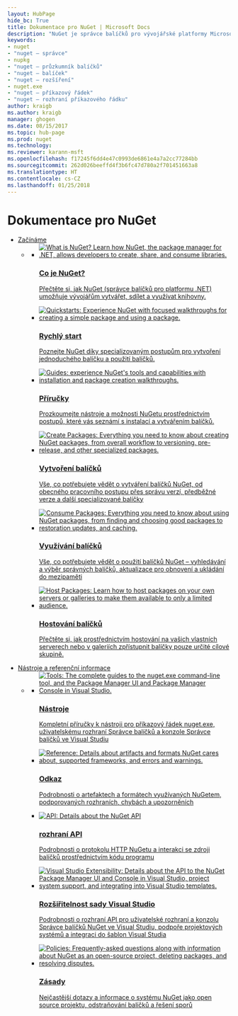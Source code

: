 ```yaml
---
layout: HubPage
hide_bc: True
title: Dokumentace pro NuGet | Microsoft Docs
description: "NuGet je správce balíčků pro vývojářské platformy Microsoftu, včetně platformy .NET. Klientské nástroje NuGetu slouží k vytváření a využívání balíčků."
keywords:
- nuget
- "nuget – správce"
- nupkg
- "nuget – průzkumník balíčků"
- "nuget – balíček"
- "nuget – rozšíření"
- nuget.exe
- "nuget – příkazový řádek"
- "nuget – rozhraní příkazového řádku"
author: kraigb
ms.author: kraigb
manager: ghogen
ms.date: 08/15/2017
ms.topic: hub-page
ms.prod: nuget
ms.technology: 
ms.reviewer: karann-msft
ms.openlocfilehash: f17245f6dd4e47c0993de6861e4a7a2cc77284bb
ms.sourcegitcommit: 262d026beeffd4f3b6fc47d780a2f701451663a8
ms.translationtype: HT
ms.contentlocale: cs-CZ
ms.lasthandoff: 01/25/2018
---
```

<div id="main" class="v2">
<div class="container">
    <h1>Dokumentace pro NuGet</h1>
    <ul class="pivots">
        <li>
            <a href="#start">Začínáme</a>
            <ul id="start">
                <li>
                    <a href="#start-all"></a>
                    <ul id="start-all" class="cardsC">
                        <li>
                            <a href="what-is-nuget.md">
                            <div class="cardSize">
                                <div class="cardPadding">
                                    <div class="card">
                                        <div class="cardImageOuter">
                                            <div class="cardImage  bgdAccent1">
                                                <img src="media/hub/nuget-get-started-what-is-nuget.svg" alt="What is NuGet? Learn how NuGet, the package manager for .NET, allows developers to create, share, and consume libraries." />        
                                            </div>
                                        </div>
                                        <div class="cardText">
                                            <h3>Co je NuGet?</h3>
                                            <p>Přečtěte si, jak NuGet (správce balíčků pro platformu .NET) umožňuje vývojářům vytvářet, sdílet a využívat knihovny.</p>
                                        </div>
                                    </div>
                                </div>
                            </div>
                            </a>
                        </li>
                        <li>
                            <a href="quickstart/use-a-package.md">
                            <div class="cardSize">
                                <div class="cardPadding">
                                    <div class="card">
                                        <div class="cardImageOuter">
                                            <div class="cardImage  bgdAccent1">
                                                <img src="media/hub/nuget-get-started-quickstarts.svg" alt="Quickstarts: Experience NuGet with focused walkthroughs for creating a simple package and using a package." />
                                            </div>
                                        </div>
                                        <div class="cardText">
                                            <h3>Rychlý start</h3>
                                            <p>Poznejte NuGet díky specializovaným postupům pro vytvoření jednoduchého balíčku a použití balíčků.</p>
                                        </div>
                                    </div>
                                </div>
                            </div>
                            </a>
                        </li>
                        <li>
                            <a href="install-nuget-client-tools.md">
                            <div class="cardSize">
                                <div class="cardPadding">
                                    <div class="card">
                                        <div class="cardImageOuter">
                                            <div class="cardImage  bgdAccent1">
                                                <img src="media/hub/nuget-get-started-guides.svg" alt="Guides: experience NuGet's tools and capabilities with installation and package creation walkthroughs." />
                                            </div>
                                        </div>
                                        <div class="cardText">
                                            <h3>Příručky</h3>
                                            <p>Prozkoumejte nástroje a možnosti NuGetu prostřednictvím postupů, které vás seznámí s instalací a vytvářením balíčků.</p>
                                        </div>
                                    </div>
                                </div>
                            </div>
                            </a>
                        </li>
                        <li>
                            <a href="create-packages/overview-and-workflow.md">
                            <div class="cardSize">
                                <div class="cardPadding">
                                    <div class="card">
                                        <div class="cardImageOuter">
                                            <div class="cardImage  bgdAccent1">
                                                <img src="media/hub/nuget-get-started-create-packages.svg" alt="Create Packages: Everything you need to know about creating NuGet packages, from overall workflow to versioning, pre-release, and other specialized packages." />
                                            </div>
                                        </div>
                                        <div class="cardText">
                                            <h3>Vytvoření balíčků</h3>
                                            <p>Vše, co potřebujete vědět o vytváření balíčků NuGet, od obecného pracovního postupu přes správu verzí, předběžné verze a další specializované balíčky</p>
                                        </div>
                                    </div>
                                </div>
                            </div>
                            </a>
                        </li>
                        <li>
                            <a href="consume-packages/overview-and-workflow.md">
                            <div class="cardSize">
                                <div class="cardPadding">
                                    <div class="card">
                                        <div class="cardImageOuter">
                                            <div class="cardImage  bgdAccent1">
                                                <img src="media/hub/nuget-get-started-consume-packages.svg" alt="Consume Packages: Everything you need to know about using NuGet packages, from finding and choosing good packages to restoration updates, and caching." />
                                            </div>
                                        </div>
                                        <div class="cardText">
                                            <h3>Využívání balíčků</h3>
                                            <p>Vše, co potřebujete vědět o použití balíčků NuGet – vyhledávání a výběr správných balíčků, aktualizace pro obnovení a ukládání do mezipaměti</p>
                                        </div>
                                    </div>
                                </div>
                            </div>
                            </a>
                        </li>
                        <li>
                            <a href="hosting-packages/overview.md">
                            <div class="cardSize">
                                <div class="cardPadding">
                                    <div class="card">
                                        <div class="cardImageOuter">
                                            <div class="cardImage  bgdAccent1">
                                                <img src="media/hub/nuget-get-started-host-packages.svg" alt="Host Packages: Learn how to host packages on your own servers or galleries to make them available to only a limited audience." />
                                            </div>
                                        </div>
                                        <div class="cardText">
                                            <h3>Hostování balíčků</h3>
                                            <p>Přečtěte si, jak prostřednictvím hostování na vašich vlastních serverech nebo v galeriích zpřístupnit balíčky pouze určité cílové skupině.</p>
                                        </div>
                                    </div>
                                </div>
                            </div>
                            </a>
                        </li>
                    </ul>
                </li>
            </ul>
        </li>
        <li>
            <a href="#tools">Nástroje a referenční informace</a>
            <ul id="tools">
                <li>
                    <a href="#tools-all"></a>
                    <ul id="tools-all" class="cardsC">
                        <li>
                            <a href="tools/nuget-exe-cli-reference.md">
                            <div class="cardSize">
                                <div class="cardPadding">
                                    <div class="card">
                                        <div class="cardImageOuter">
                                            <div class="cardImage  bgdAccent1">
                                                <img src="media/hub/nuget-tools-tools.svg" alt="Tools: The complete guides to the nuget.exe command-line tool, and the Package Manager UI and Package Manager Console in Visual Studio." />
                                            </div>
                                        </div>
                                        <div class="cardText">
                                            <h3>Nástroje</h3>
                                            <p>Kompletní příručky k nástroji pro příkazový řádek nuget.exe, uživatelskému rozhraní Správce balíčků a konzole Správce balíčků ve Visual Studiu</p>
                                        </div>
                                    </div>
                                </div>
                            </div>
                            </a>
                        </li>
                        <li>
                            <a href="schema/nuspec.md">
                            <div class="cardSize">
                                <div class="cardPadding">
                                    <div class="card">
                                        <div class="cardImageOuter">
                                            <div class="cardImage  bgdAccent1">
                                                <img src="media/hub/nuget-tools-reference.svg" alt="Reference: Details about artifacts and formats NuGet cares about, supported frameworks, and errors and warnings." />
                                            </div>
                                        </div>
                                        <div class="cardText">
                                            <h3>Odkaz</h3>
                                            <p>Podrobnosti o artefaktech a formátech využívaných NuGetem, podporovaných rozhraních, chybách a upozorněních</p>
                                        </div>
                                    </div>
                                </div>
                            </div>
                            </a>
                        </li>
                        <li>
                            <a href="api/overview.md">
                            <div class="cardSize">
                                <div class="cardPadding">
                                    <div class="card">
                                        <div class="cardImageOuter">
                                            <div class="cardImage  bgdAccent1">
                                                <img src="media/hub/nuget-tools-api.svg" alt="API: Details about the NuGet API" />
                                            </div>
                                        </div>
                                        <div class="cardText">
                                            <h3>rozhraní API</h3>
                                            <p>Podrobnosti o protokolu HTTP NuGetu a interakci se zdroji balíčků prostřednictvím kódu programu</p>
                                        </div>
                                    </div>
                                </div>
                            </div>
                            </a>
                        </li>
                        <li>
                            <a href="visual-studio-extensibility/nuget-api-in-visual-studio.md">
                            <div class="cardSize">
                                <div class="cardPadding">
                                    <div class="card">
                                        <div class="cardImageOuter">
                                            <div class="cardImage  bgdAccent1">
                                                <img src="media/hub/nuget-tools-vs-extensibility.svg" alt="Visual Studio Extensibility: Details about the API to the NuGet Package Manager UI and Console in Visual Studio, project system support, and integrating into Visual Studio templates." />
                                            </div>
                                        </div>
                                        <div class="cardText">
                                            <h3>Rozšiřitelnost sady Visual Studio</h3>
                                            <p>Podrobnosti o rozhraní API pro uživatelské rozhraní a konzolu Správce balíčků NuGet ve Visual Studiu, podpoře projektových systémů a integraci do šablon Visual Studia</p>
                                        </div>
                                    </div>
                                </div>
                            </div>
                            </a>
                        </li>
                        <li>
                            <a href="policies/nuget-faq.md">
                            <div class="cardSize">
                                <div class="cardPadding">
                                    <div class="card">
                                        <div class="cardImageOuter">
                                            <div class="cardImage  bgdAccent1">
                                                <img src="media/hub/nuget-tools-policies.svg" alt="Policies: Frequently-asked questions along with information about NuGet as an open-source project, deleting packages, and resolving disputes." />
                                            </div>
                                        </div>
                                        <div class="cardText">
                                            <h3>Zásady</h3>
                                            <p>Nejčastější dotazy a informace o systému NuGet jako open source projektu, odstraňování balíčků a řešení sporů</p>
                                        </div>
                                    </div>
                                </div>
                            </div>
                            </a>
                        </li>
                    </ul>
                </li>
            </ul>
        </li>
    </ul>
</div>
